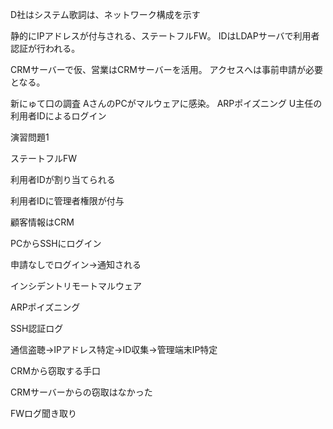 D社はシステム歌詞は、ネットワーク構成を示す

静的にIPアドレスが付与される、ステートフルFW。
IDはLDAPサーバで利用者認証が行われる。

CRMサーバーで仮、営業はCRMサーバーを活用。
アクセスへは事前申請が必要となる。

新にゅて口の調査
AさんのPCがマルウェアに感染。
ARPポイズニング
U主任の利用者IDによるログイン


演習問題1

ステートフルFW

利用者IDが割り当てられる

利用者IDに管理者権限が付与

顧客情報はCRM

PCからSSHにログイン

申請なしでログイン→通知される

インシデントリモートマルウェア

ARPポイズニング

SSH認証ログ

通信盗聴→IPアドレス特定→ID収集→管理端末IP特定


CRMから窃取する手口

CRMサーバーからの窃取はなかった

FWログ聞き取り
